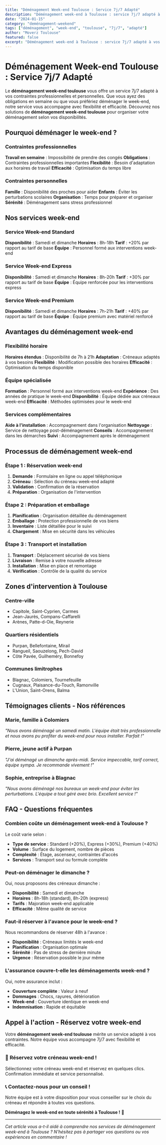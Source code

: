 ```yaml
---
title: "Déménagement Week-end Toulouse : Service 7j/7 Adapté"
description: "Déménagement week-end à Toulouse : service 7j/7 adapté à vos contraintes. Tarifs attractifs, équipe disponible, solution pratique. Devis gratuit."
date: "2024-01-15"
category: "deménagement-weekend"
tags: ["déménagement", "week-end", "toulouse", "7j/7", "adapté"]
author: "Moverz Toulouse"
featured: false
excerpt: "Déménagement week-end à Toulouse : service 7j/7 adapté à vos contraintes. Tarifs attractifs, équipe disponible, solution pratique."
---
```


# Déménagement Week-end Toulouse : Service 7j/7 Adapté

Le **déménagement week-end toulouse** vous offre un service 7j/7 adapté à vos contraintes professionnelles et personnelles. Que vous ayez des obligations en semaine ou que vous préfériez déménager le week-end, notre service vous accompagne avec flexibilité et efficacité. Découvrez nos solutions de **déménagement week-end toulouse** pour organiser votre déménagement selon vos disponibilités.

## Pourquoi déménager le week-end ?

### Contraintes professionnelles

**Travail en semaine** : Impossibilité de prendre des congés
**Obligations** : Contraintes professionnelles importantes
**Flexibilité** : Besoin d'adaptation aux horaires de travail
**Efficacité** : Optimisation du temps libre

### Contraintes personnelles

**Famille** : Disponibilité des proches pour aider
**Enfants** : Éviter les perturbations scolaires
**Organisation** : Temps pour préparer et organiser
**Sérénité** : Déménagement sans stress professionnel

## Nos services week-end

### Service Week-end Standard

**Disponibilité** : Samedi et dimanche
**Horaires** : 8h-18h
**Tarif** : +20% par rapport au tarif de base
**Équipe** : Personnel formé aux interventions week-end

### Service Week-end Express

**Disponibilité** : Samedi et dimanche
**Horaires** : 8h-20h
**Tarif** : +30% par rapport au tarif de base
**Équipe** : Équipe renforcée pour les interventions express

### Service Week-end Premium

**Disponibilité** : Samedi et dimanche
**Horaires** : 7h-21h
**Tarif** : +40% par rapport au tarif de base
**Équipe** : Équipe premium avec matériel renforcé

## Avantages du déménagement week-end

### Flexibilité horaire

**Horaires étendus** : Disponibilité de 7h à 21h
**Adaptation** : Créneaux adaptés à vos besoins
**Flexibilité** : Modification possible des horaires
**Efficacité** : Optimisation du temps disponible

### Équipe spécialisée

**Formation** : Personnel formé aux interventions week-end
**Expérience** : Des années de pratique le week-end
**Disponibilité** : Équipe dédiée aux créneaux week-end
**Efficacité** : Méthodes optimisées pour le week-end

### Services complémentaires

**Aide à l'installation** : Accompagnement dans l'organisation
**Nettoyage** : Service de nettoyage post-déménagement
**Conseils** : Accompagnement dans les démarches
**Suivi** : Accompagnement après le déménagement

## Processus de déménagement week-end

### Étape 1 : Réservation week-end

1. **Demande** : Formulaire en ligne ou appel téléphonique
2. **Créneau** : Sélection du créneau week-end adapté
3. **Validation** : Confirmation de la réservation
4. **Préparation** : Organisation de l'intervention

### Étape 2 : Préparation et emballage

1. **Planification** : Organisation détaillée du déménagement
2. **Emballage** : Protection professionnelle de vos biens
3. **Inventaire** : Liste détaillée pour le suivi
4. **Chargement** : Mise en sécurité dans les véhicules

### Étape 3 : Transport et installation

1. **Transport** : Déplacement sécurisé de vos biens
2. **Livraison** : Remise à votre nouvelle adresse
3. **Installation** : Mise en place et remontage
4. **Vérification** : Contrôle de la qualité du service

## Zones d'intervention à Toulouse

### Centre-ville
- Capitole, Saint-Cyprien, Carmes
- Jean-Jaurès, Compans-Caffarelli
- Arènes, Patte-d-Oie, Reynerie

### Quartiers résidentiels
- Purpan, Bellefontaine, Mirail
- Rangueil, Saouzelong, Pech-David
- Côte Pavée, Guilheméry, Bonnefoy

### Communes limitrophes
- Blagnac, Colomiers, Tournefeuille
- Cugnaux, Plaisance-du-Touch, Ramonville
- L'Union, Saint-Orens, Balma

## Témoignages clients - Nos références

### Marie, famille à Colomiers
*"Nous avons déménagé un samedi matin. L'équipe était très professionnelle et nous avons pu profiter du week-end pour nous installer. Parfait !"*

### Pierre, jeune actif à Purpan
*"J'ai déménagé un dimanche après-midi. Service impeccable, tarif correct, équipe sympa. Je recommande vivement !"*

### Sophie, entreprise à Blagnac
*"Nous avons déménagé nos bureaux un week-end pour éviter les perturbations. L'équipe a tout géré avec brio. Excellent service !"*

## FAQ - Questions fréquentes

### Combien coûte un déménagement week-end à Toulouse ?

Le coût varie selon :
- **Type de service** : Standard (+20%), Express (+30%), Premium (+40%)
- **Volume** : Surface du logement, nombre de pièces
- **Complexité** : Étage, ascenseur, contraintes d'accès
- **Services** : Transport seul ou formule complète

### Peut-on déménager le dimanche ?

Oui, nous proposons des créneaux dimanche :
- **Disponibilité** : Samedi et dimanche
- **Horaires** : 8h-18h (standard), 8h-20h (express)
- **Tarifs** : Majoration week-end applicable
- **Efficacité** : Même qualité de service

### Faut-il réserver à l'avance pour le week-end ?

Nous recommandons de réserver 48h à l'avance :
- **Disponibilité** : Créneaux limités le week-end
- **Planification** : Organisation optimale
- **Sérénité** : Pas de stress de dernière minute
- **Urgence** : Réservation possible le jour même

### L'assurance couvre-t-elle les déménagements week-end ?

Oui, notre assurance inclut :
- **Couverture complète** : Valeur à neuf
- **Dommages** : Chocs, rayures, détérioration
- **Week-end** : Couverture identique en week-end
- **Indemnisation** : Rapide et équitable

## Appel à l'action - Réservez votre week-end

Votre **déménagement week-end toulouse** mérite un service adapté à vos contraintes. Notre équipe vous accompagne 7j/7 avec flexibilité et efficacité.

### 📅 **Réservez votre créneau week-end !**

Sélectionnez votre créneau week-end et réservez en quelques clics. Confirmation immédiate et service personnalisé.

### 📞 **Contactez-nous pour un conseil !**

Notre équipe est à votre disposition pour vous conseiller sur le choix du créneau et répondre à toutes vos questions.

**Déménagez le week-end en toute sérénité à Toulouse !** 🚚

---

*Cet article vous a-t-il aidé à comprendre nos services de déménagement week-end à Toulouse ? N'hésitez pas à partager vos questions ou vos expériences en commentaire !*

